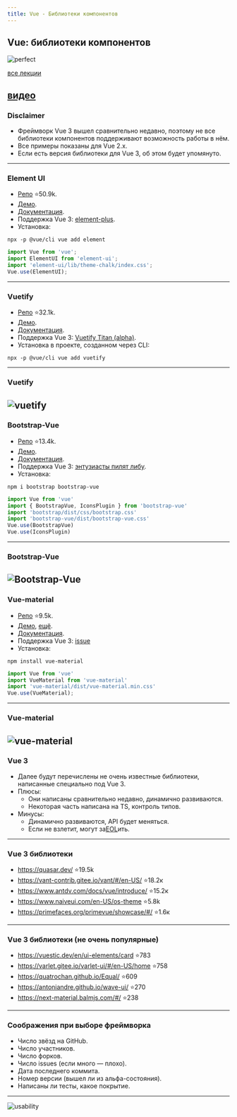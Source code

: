 ```yaml
---
title: Vue - Библиотеки компонентов
---
```


## Vue: библиотеки компонентов

![perfect](assets/vue-ui/perfect.png)

[все лекции](https://github.com/dmitryweiner/lectures/blob/main/README.md)

[видео](https://drive.google.com/file/d/1LGi2xRsDj02x5jXD9hXw3sZhbZmOZLOL/view?usp=sharing)
---

### Disclaimer
* Фреймворк Vue 3 вышел сравнительно недавно, поэтому не все библиотеки компонентов поддерживают возможность
работы в нём. 
* Все примеры показаны для Vue 2.x.
* Если есть версия библиотеки для Vue 3, об этом будет упомянуто.
---

### Element UI
* [Репо](https://github.com/ElemeFE/element) ⭐50.9k.
* [Демо](https://codesandbox.io/examples/package/element-ui).
* [Документация](https://element.eleme.io/#/en-US/component/quickstart).
* Поддержка Vue 3: [element-plus](https://element-plus.org/#/en-US).
* Установка:
```shell
npx -p @vue/cli vue add element
```
```js
import Vue from 'vue';
import ElementUI from 'element-ui';
import 'element-ui/lib/theme-chalk/index.css';
Vue.use(ElementUI);
```
---

### Vuetify
* [Репо](https://github.com/vuetifyjs/vuetify) ⭐32.1k.
* [Демо](http://vuetify-demo.codefrontback.com/).
* [Документация](https://vuetifyjs.com/en/getting-started/installation/).
* Поддержка Vue 3: [Vuetify Titan (alpha)](https://next.vuetifyjs.com/en/getting-started/installation/).
* Установка в проекте, созданном через CLI:
```shell
npx -p @vue/cli vue add vuetify
```
---

### Vuetify

![vuetify](assets/vue-ui/vuetify.png)
---

### Bootstrap-Vue
* [Репо](https://github.com/bootstrap-vue/bootstrap-vue) ⭐13.4k.
* [Демо](https://bootstrap-vue.org/play).
* [Документация](https://bootstrap-vue.org/docs).
* Поддержка Vue 3: [энтузиасты пилят либу](https://cdmoro.github.io/bootstrap-vue-3/).
* Установка:
```shell
npm i bootstrap bootstrap-vue
```
```js
import Vue from 'vue'
import { BootstrapVue, IconsPlugin } from 'bootstrap-vue'
import 'bootstrap/dist/css/bootstrap.css'
import 'bootstrap-vue/dist/bootstrap-vue.css'
Vue.use(BootstrapVue)
Vue.use(IconsPlugin)
```
---

### Bootstrap-Vue

![Bootstrap-Vue](assets/vue-ui/bootsrap-vue.png)
---

### Vue-material
* [Репо](https://github.com/vuematerial/vue-material) ⭐9.5k.
* [Демо](http://vma.isocked.com/#/dashboard), [ещё](https://codesandbox.io/s/mn16ll7ly?module=App.vue).
* [Документация](https://www.creative-tim.com/vuematerial/getting-started).
* Поддержка Vue 3: [issue](https://github.com/vuematerial/vue-material/issues/2277)
* Установка:
```shell
npm install vue-material
```
```js
import Vue from 'vue'
import VueMaterial from 'vue-material'
import 'vue-material/dist/vue-material.min.css'
Vue.use(VueMaterial);
```
---

### Vue-material

![vue-material](assets/vue-ui/vue-material.png)
---

### Vue 3
* Далее будут перечислены не очень известные библиотеки, написанные специально под Vue 3.
* Плюсы:
  * Они написаны сравнительно недавно, динамично развиваются.
  * Некоторая часть написана на TS, контроль типов.
* Минусы:
  * Динамично развиваются, API будет меняться.
  * Если не взлетит, могут за[EOL](https://en.wikipedia.org/wiki/End-of-life_product)ить.
---

### Vue 3 библиотеки
* https://quasar.dev/ ⭐19.5k
* https://vant-contrib.gitee.io/vant/#/en-US/ ⭐18.2к
* https://www.antdv.com/docs/vue/introduce/ ⭐15.2к
* https://www.naiveui.com/en-US/os-theme ⭐5.8k
* https://primefaces.org/primevue/showcase/#/ ⭐1.6к
---

### Vue 3 библиотеки (не очень популярные)
* https://vuestic.dev/en/ui-elements/card ⭐783
* https://varlet.gitee.io/varlet-ui/#/en-US/home ⭐758
* https://quatrochan.github.io/Equal/ ⭐609
* https://antoniandre.github.io/wave-ui/ ⭐270
* https://next-material.balmjs.com/#/ ⭐238
---

### Соображения при выборе фреймворка
* Число звёзд на GitHub.
* Число участников.
* Число форков.
* Число issues (если много &mdash; плохо).
* Дата последнего коммита.
* Номер версии (вышел ли из альфа-состояния).
* Написаны ли тесты, какое покрытие.
---

![usability](assets/vue-ui/usability.png)